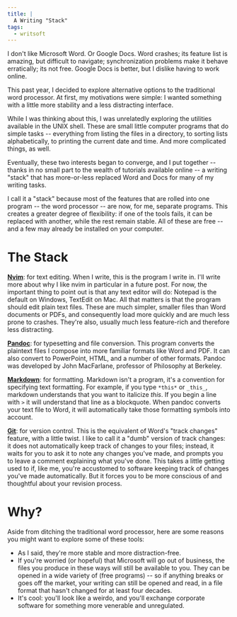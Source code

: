 ```yaml
---
title: |
  A Writing "Stack"
tags:
  - writsoft
---
```


I don't like Microsoft Word. Or Google Docs. Word crashes; its
feature list is amazing, but difficult to navigate;
synchronization problems make it behave erratically; its not
free. Google Docs is better, but I dislike having to work online.

This past year, I decided to explore alternative options to the
traditional word processor. At first, my motivations were simple:
I wanted something with a little more stability and a less
distracting interface.

While I was thinking about this, I was unrelatedly exploring the
utilities available in the UNIX shell. These are small little
computer programs that do simple tasks -- everything from listing
the files in a directory, to sorting lists alphabetically, to
printing the current date and time. And more complicated things,
as well.

Eventually, these two interests began to converge, and I put
together -- thanks in no small part to the wealth of tutorials
available online -- a writing "stack" that has more-or-less
replaced Word and Docs for many of my writing tasks.

I call it a "stack" because most of the features that are rolled
into one program -- the word processor -- are now, for me,
separate programs. This creates a greater degree of flexibility:
if one of the tools fails, it can be replaced with another, while
the rest remain stable. All of these are free -- and a few may
already be installed on your computer.

# The Stack

**[Nvim]**: for text editing. When I write, this is the program I
write in. I'll write more about why I like nvim in particular in
a future post. For now, the important thing to point out is that
any text editor will do: Notepad is the default on Windows,
TextEdit on Mac. All that matters is that the program should edit
plain text files. These are much simpler, smaller files than Word
documents or PDFs, and consequently load more quickly and are
much less prone to crashes. They're also, usually much
less feature-rich and therefore less distracting.

**[Pandoc]**: for typesetting and file conversion. This program
converts the plaintext files I compose into more familiar formats
like Word and PDF. It can also convert to PowerPoint, HTML, and a
number of other formats. Pandoc was developed by John MacFarlane,
professor of Philosophy at Berkeley.

**[Markdown]**: for formatting. Markdown isn't a program, it's a
convention for specifying text formatting. For example, if you
type `*this*` or `_this_`, markdown understands that you want to
italicize *this*. If you begin a line with `>` it will understand
that line as a blockquote. When pandoc converts your text file to
Word, it will automatically take those formatting symbols into
account.

**[Git]**: for version control. This is the equivalent of Word's
"track changes" feature, with a little twist. I like to call it a
"dumb" version of track changes: it does not automatically keep
track of changes to your files; instead, it waits for you to ask
it to note any changes you've made, and prompts you to leave a
comment explaining what you've done. This takes a little getting
used to if, like me, you're accustomed to software keeping track
of changes you've made automatically. But it forces you to be
more conscious of and thoughtful about your revision process.

# Why?

Aside from ditching the traditional word processor, here are some
reasons you might want to explore some of these tools:

-   As I said, they're more stable and more distraction-free.
-   If you're worried (or hopeful) that Microsoft will go out of
    business, the files you produce in these ways will still be
    available to you. They can be opened in a wide variety of
    (free programs) -- so if anything breaks or goes off the
    market, your writing can still be opened and read, in a file
    format that hasn't changed for at least four decades.
-   It's cool: you'll look like a weirdo, and you'll exchange
    corporate software for something more venerable and
    unregulated.

[Nvim]:      https://neovim.io/
[Pandoc]:    https://pandoc.org/
[Markdown]:  https://en.wikipedia.org/wiki/Markdown
[Git]:       https://git-scm.com/
